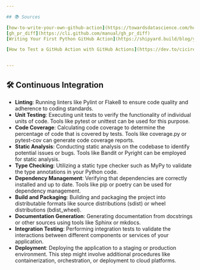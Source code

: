 ```yaml
---

## 📚 Sources

[how-to-write-your-own-github-action](https://towardsdatascience.com/how-to-write-your-own-github-action-59cc4746a57a)
[gh_pr_diff](https://cli.github.com/manual/gh_pr_diff)
[Writing Your First Python GitHub Action](https://shipyard.build/blog/your-first-python-github-action/)

[How to Test a GitHub Action with GitHub Actions](https://dev.to/cicirello/how-to-test-a-github-action-with-github-actions-2hag)


---
```


## 🛠 Continuous Integration

- **Linting**: Running linters like Pylint or Flake8 to ensure code quality and adherence to coding standards.
- **Unit Testing**: Executing unit tests to verify the functionality of individual units of code. Tools like pytest or unittest can be used for this purpose.
- **Code Coverage**: Calculating code coverage to determine the percentage of code that is covered by tests. Tools like coverage.py or pytest-cov can generate code coverage reports.
- **Static Analysis**: Conducting static analysis on the codebase to identify potential issues or bugs. Tools like Bandit or Pyright can be employed for static analysis.
- **Type Checking**: Utilizing a static type checker such as MyPy to validate the type annotations in your Python code.
- **Dependency Management**: Verifying that dependencies are correctly installed and up to date. Tools like pip or poetry can be used for dependency management.
- **Build and Packaging**: Building and packaging the project into distributable formats like source distributions (sdist) or wheel distributions (bdist_wheel).
- **Documentation Generation**: Generating documentation from docstrings or other sources using tools like Sphinx or mkdocs.
- **Integration Testing**: Performing integration tests to validate the interactions between different components or services of your application.
- **Deployment**: Deploying the application to a staging or production environment. This step might involve additional procedures like containerization, orchestration, or deployment to cloud platforms.
